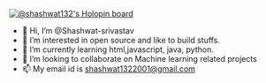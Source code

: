 [![@shashwat132's Holopin board](https://holopin.io/api/user/board?user=shashwat132)](https://holopin.io/@shashwat132)

- 👋 Hi, I’m @Shashwat-srivastav
- 👀 I’m interested in open source and like to build stuffs.
- 🌱 I’m currently learning html,javascript, java, python.
- 💞️ I’m looking to collaborate on Machine learning  related projects
- 📫 My email id is shashwat1322001@gmail.com


<!---
Shashwat-srivastav/Shashwat-srivastav is a ✨ special ✨ repository because its `README.md` (this file) appears on your GitHub profile.
You can click the Preview link to take a look at your changes.
--->
